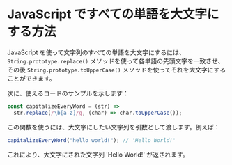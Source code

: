 # JavaScript ですべての単語を大文字にする方法

JavaScript を使って文字列のすべての単語を大文字にするには、`String.prototype.replace()` メソッドを使って各単語の先頭文字を一致させ、その後 `String.prototype.toUpperCase()` メソッドを使ってそれを大文字にすることができます。

次に、使えるコードのサンプルを示します：

```js
const capitalizeEveryWord = (str) =>
  str.replace(/\b[a-z]/g, (char) => char.toUpperCase());
```

この関数を使うには、大文字にしたい文字列を引数として渡します。例えば：

```js
capitalizeEveryWord("hello world!"); // 'Hello World!'
```

これにより、大文字にされた文字列 'Hello World!' が返されます。
